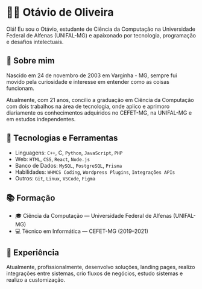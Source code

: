 # 👨‍💻 Otávio de Oliveira

Olá! Eu sou o Otávio, estudante de Ciência da Computação na Universidade Federal de Alfenas (UNIFAL-MG) e apaixonado por tecnologia, programação e desafios intelectuais.

## 🧠 Sobre mim

Nascido em 24 de novembro de 2003 em Varginha - MG, sempre fui movido pela curiosidade e interesse em entender como as coisas funcionam.

Atualmente, com 21 anos, concilio a graduação em Ciência da Computação com dois trabalhos na área de tecnologia, onde aplico e aprimoro diariamente os conhecimentos adquiridos no CEFET-MG, na UNIFAL-MG e em estudos independentes.

## 🚀 Tecnologias e Ferramentas

- Linguagens: `C++`, C, `Python`, `JavaScript`, `PHP`
- Web: `HTML`, `CSS`, `React`, `Node.js`
- Banco de Dados: `MySQL`, `PostgreSQL`, `Prisma`
- Habilidades: `WHMCS Coding`, `Wordpress Plugins`, `Integrações APIs`
- Outros: `Git`, `Linux`, `VSCode`, `Figma`

## 📚 Formação

- 🎓 Ciência da Computação — Universidade Federal de Alfenas (UNIFAL-MG)
- 💻 Técnico em Informática — CEFET-MG (2019–2021)

## 💼 Experiência

Atualmente, profissionalmente, desenvolvo soluções, landing pages, realizo integrações entre sistemas, crio fluxos de negócios, estudo sistemas e realizo a customização. 
